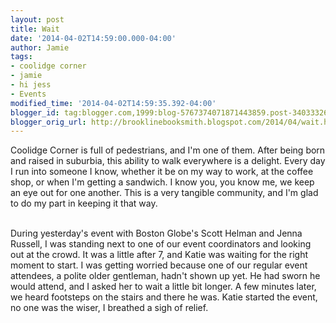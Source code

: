 ```yaml
---
layout: post
title: Wait
date: '2014-04-02T14:59:00.000-04:00'
author: Jamie
tags:
- coolidge corner
- jamie
- hi jess
- Events
modified_time: '2014-04-02T14:59:35.392-04:00'
blogger_id: tag:blogger.com,1999:blog-5767374071871443859.post-3403332667789518993
blogger_orig_url: http://brooklinebooksmith.blogspot.com/2014/04/wait.html
---
```


Coolidge Corner is full of pedestrians, and I'm one of them. After being born and raised in suburbia, this ability to walk everywhere is a delight. Every day I run into someone I know, whether it be on my way to work, at the coffee shop, or when I'm getting a sandwich. I know you, you know me, we keep an eye out for one another. This is a very tangible community, and I'm glad to do my part in keeping it that way.&nbsp;<div><br /></div><div>During yesterday's event with Boston Globe's Scott Helman and Jenna Russell, I was standing next to one of our event coordinators and looking out at the crowd. It was a little after 7, and Katie was waiting for the right moment to start. I was getting worried because one of our regular event attendees, a polite older gentleman, hadn't shown up yet. He had sworn he would attend, and I asked her to wait a little bit longer. A few minutes later, we heard footsteps on the stairs and there he was. Katie started the event, no one was the wiser, I breathed a sigh of relief.&nbsp;</div>